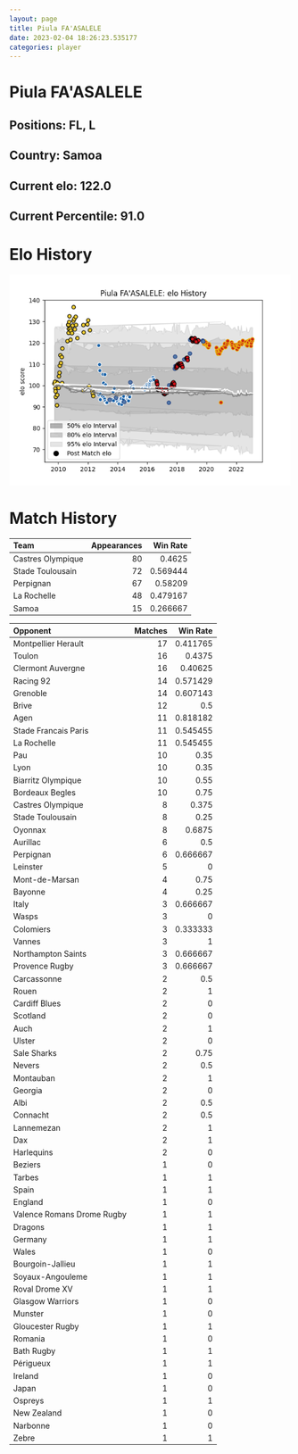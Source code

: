 ```yaml
---  
layout: page  
title: Piula FA'ASALELE  
date: 2023-02-04 18:26:23.535177  
categories: player  
---
```

# Piula FA'ASALELE

## Positions: FL, L

## Country: Samoa

## Current elo: 122.0

## Current Percentile: 91.0

# Elo History


![elo history](history_PiulaFA'ASALELE.png)
# Match History


| Team              |   Appearances |   Win Rate |
|:------------------|--------------:|-----------:|
| Castres Olympique |            80 |   0.4625   |
| Stade Toulousain  |            72 |   0.569444 |
| Perpignan         |            67 |   0.58209  |
| La Rochelle       |            48 |   0.479167 |
| Samoa             |            15 |   0.266667 |

| Opponent                   |   Matches |   Win Rate |
|:---------------------------|----------:|-----------:|
| Montpellier Herault        |        17 |   0.411765 |
| Toulon                     |        16 |   0.4375   |
| Clermont Auvergne          |        16 |   0.40625  |
| Racing 92                  |        14 |   0.571429 |
| Grenoble                   |        14 |   0.607143 |
| Brive                      |        12 |   0.5      |
| Agen                       |        11 |   0.818182 |
| Stade Francais Paris       |        11 |   0.545455 |
| La Rochelle                |        11 |   0.545455 |
| Pau                        |        10 |   0.35     |
| Lyon                       |        10 |   0.35     |
| Biarritz Olympique         |        10 |   0.55     |
| Bordeaux Begles            |        10 |   0.75     |
| Castres Olympique          |         8 |   0.375    |
| Stade Toulousain           |         8 |   0.25     |
| Oyonnax                    |         8 |   0.6875   |
| Aurillac                   |         6 |   0.5      |
| Perpignan                  |         6 |   0.666667 |
| Leinster                   |         5 |   0        |
| Mont-de-Marsan             |         4 |   0.75     |
| Bayonne                    |         4 |   0.25     |
| Italy                      |         3 |   0.666667 |
| Wasps                      |         3 |   0        |
| Colomiers                  |         3 |   0.333333 |
| Vannes                     |         3 |   1        |
| Northampton Saints         |         3 |   0.666667 |
| Provence Rugby             |         3 |   0.666667 |
| Carcassonne                |         2 |   0.5      |
| Rouen                      |         2 |   1        |
| Cardiff Blues              |         2 |   0        |
| Scotland                   |         2 |   0        |
| Auch                       |         2 |   1        |
| Ulster                     |         2 |   0        |
| Sale Sharks                |         2 |   0.75     |
| Nevers                     |         2 |   0.5      |
| Montauban                  |         2 |   1        |
| Georgia                    |         2 |   0        |
| Albi                       |         2 |   0.5      |
| Connacht                   |         2 |   0.5      |
| Lannemezan                 |         2 |   1        |
| Dax                        |         2 |   1        |
| Harlequins                 |         2 |   0        |
| Beziers                    |         1 |   0        |
| Tarbes                     |         1 |   1        |
| Spain                      |         1 |   1        |
| England                    |         1 |   0        |
| Valence Romans Drome Rugby |         1 |   1        |
| Dragons                    |         1 |   1        |
| Germany                    |         1 |   1        |
| Wales                      |         1 |   0        |
| Bourgoin-Jallieu           |         1 |   1        |
| Soyaux-Angouleme           |         1 |   1        |
| Roval Drome XV             |         1 |   1        |
| Glasgow Warriors           |         1 |   0        |
| Munster                    |         1 |   0        |
| Gloucester Rugby           |         1 |   1        |
| Romania                    |         1 |   0        |
| Bath Rugby                 |         1 |   1        |
| Périgueux                  |         1 |   1        |
| Ireland                    |         1 |   0        |
| Japan                      |         1 |   0        |
| Ospreys                    |         1 |   1        |
| New Zealand                |         1 |   0        |
| Narbonne                   |         1 |   0        |
| Zebre                      |         1 |   1        |